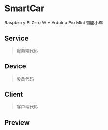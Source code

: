 # SmartCar
Raspberry Pi Zero W + Arduino Pro Mini 智能小车
## Service
> 服务端代码

## Device
> 设备代码

## Client
>客户端代码

## Preview

